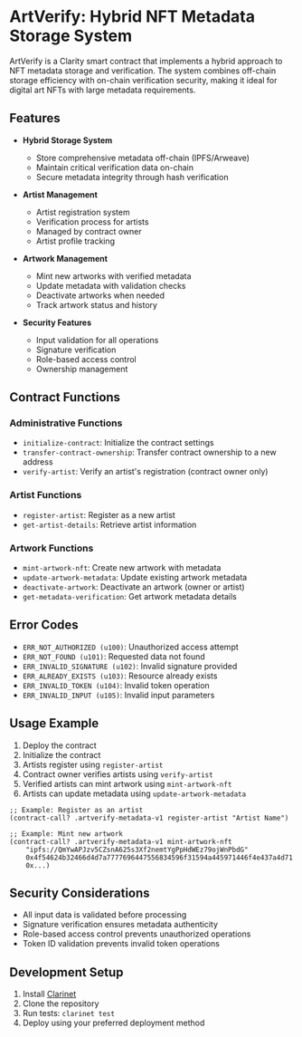 # ArtVerify: Hybrid NFT Metadata Storage System

ArtVerify is a Clarity smart contract that implements a hybrid approach to NFT metadata storage and verification. The system combines off-chain storage efficiency with on-chain verification security, making it ideal for digital art NFTs with large metadata requirements.

## Features

- **Hybrid Storage System**
  - Store comprehensive metadata off-chain (IPFS/Arweave)
  - Maintain critical verification data on-chain
  - Secure metadata integrity through hash verification

- **Artist Management**
  - Artist registration system
  - Verification process for artists
  - Managed by contract owner
  - Artist profile tracking

- **Artwork Management**
  - Mint new artworks with verified metadata
  - Update metadata with validation checks
  - Deactivate artworks when needed
  - Track artwork status and history

- **Security Features**
  - Input validation for all operations
  - Signature verification
  - Role-based access control
  - Ownership management

## Contract Functions

### Administrative Functions
- `initialize-contract`: Initialize the contract settings
- `transfer-contract-ownership`: Transfer contract ownership to a new address
- `verify-artist`: Verify an artist's registration (contract owner only)

### Artist Functions
- `register-artist`: Register as a new artist
- `get-artist-details`: Retrieve artist information

### Artwork Functions
- `mint-artwork-nft`: Create new artwork with metadata
- `update-artwork-metadata`: Update existing artwork metadata
- `deactivate-artwork`: Deactivate an artwork (owner or artist)
- `get-metadata-verification`: Get artwork metadata details

## Error Codes

- `ERR_NOT_AUTHORIZED (u100)`: Unauthorized access attempt
- `ERR_NOT_FOUND (u101)`: Requested data not found
- `ERR_INVALID_SIGNATURE (u102)`: Invalid signature provided
- `ERR_ALREADY_EXISTS (u103)`: Resource already exists
- `ERR_INVALID_TOKEN (u104)`: Invalid token operation
- `ERR_INVALID_INPUT (u105)`: Invalid input parameters

## Usage Example

1. Deploy the contract
2. Initialize the contract
3. Artists register using `register-artist`
4. Contract owner verifies artists using `verify-artist`
5. Verified artists can mint artwork using `mint-artwork-nft`
6. Artists can update metadata using `update-artwork-metadata`

```clarity
;; Example: Register as an artist
(contract-call? .artverify-metadata-v1 register-artist "Artist Name")

;; Example: Mint new artwork
(contract-call? .artverify-metadata-v1 mint-artwork-nft 
    "ipfs://QmYwAPJzv5CZsnA625s3Xf2nemtYgPpHdWEz79ojWnPbdG" 
    0x4f54624b32466d4d7a7777696447556834596f31594a445971446f4e437a4d71 
    0x...)
```

## Security Considerations

- All input data is validated before processing
- Signature verification ensures metadata authenticity
- Role-based access control prevents unauthorized operations
- Token ID validation prevents invalid token operations

## Development Setup

1. Install [Clarinet](https://github.com/hirosystems/clarinet)
2. Clone the repository
3. Run tests: `clarinet test`
4. Deploy using your preferred deployment method